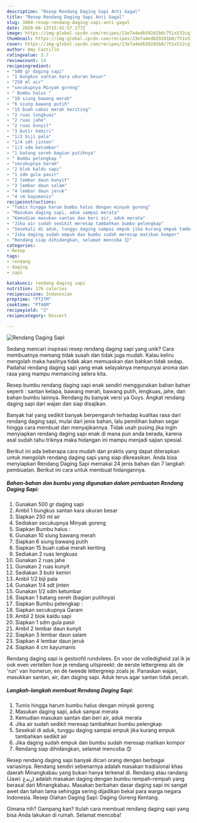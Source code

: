 ```yaml
---
description: "Resep Rendang Daging Sapi Anti Gagal"
title: "Resep Rendang Daging Sapi Anti Gagal"
slug: 3084-resep-rendang-daging-sapi-anti-gagal
date: 2020-06-13T15:42:57.177Z
image: https://img-global.cpcdn.com/recipes/23e7a4edb592d1b0/751x532cq70/rendang-daging-sapi-foto-resep-utama.jpg
thumbnail: https://img-global.cpcdn.com/recipes/23e7a4edb592d1b0/751x532cq70/rendang-daging-sapi-foto-resep-utama.jpg
cover: https://img-global.cpcdn.com/recipes/23e7a4edb592d1b0/751x532cq70/rendang-daging-sapi-foto-resep-utama.jpg
author: Amy Castillo
ratingvalue: 3.7
reviewcount: 14
recipeingredient:
- "500 gr daging sapi"
- "1 bungkus santan kara ukuran besar"
- "250 ml air"
- "secukupnya Minyak goreng"
- " Bumbu halus "
- "10 siung bawang merah"
- "6 siung bawang putih"
- "15 buah cabai merah keriting"
- "2 ruas lengkuas"
- "2 ruas jahe"
- "2 ruas kunyit"
- "3 butir kemiri"
- "1/2 biji pala"
- "1/4 sdt jinten"
- "1/2 sdm ketumbar"
- "1 batang sereh bagian putihnya"
- " Bumbu pelengkap "
- "secukupnya Garam"
- "2 blok kaldu sapi"
- "1 sdm gula pasir"
- "2 lembar daun kunyit"
- "3 lembar daun salam"
- "4 lembar daun jeruk"
- "4 cm kayumanis"
recipeinstructions:
- "Tumis hingga harum bumbu halus dengan minyak goreng"
- "Masukan daging sapi, aduk sampai merata"
- "Kemudian masukan santan dan beri air, aduk merata"
- "Jika air sudah sedikit meresap tambahkan bumbu pelengkap"
- "Sesekali di aduk, tunggu daging sampai empuk jika kurang empuk tambahkan sedikit air"
- "Jika daging sudah empuk dan bumbu sudah meresap matikan kompor"
- "Rendang siap dihidangkan, selamat mencoba 😊"
categories:
- Resep
tags:
- rendang
- daging
- sapi

katakunci: rendang daging sapi 
nutrition: 176 calories
recipecuisine: Indonesian
preptime: "PT27M"
cooktime: "PT46M"
recipeyield: "2"
recipecategory: Dessert

---
```



![Rendang Daging Sapi](https://img-global.cpcdn.com/recipes/23e7a4edb592d1b0/751x532cq70/rendang-daging-sapi-foto-resep-utama.jpg)

Sedang mencari inspirasi resep rendang daging sapi yang unik? Cara membuatnya memang tidak susah dan tidak juga mudah. Kalau keliru mengolah maka hasilnya tidak akan memuaskan dan bahkan tidak sedap. Padahal rendang daging sapi yang enak selayaknya mempunyai aroma dan rasa yang mampu memancing selera kita.

Resep bumbu rendang daging sapi enak sendiri menggunakan bahan bahan seperti : santan kelapa, bawang merah, bawang putih, lengkuas, jahe, dan bahan bumbu lainnya. Rendang itu banyak versi ya Guys. Angkat rendang daging sapi dari wajan dan siap disajikan.

Banyak hal yang sedikit banyak berpengaruh terhadap kualitas rasa dari rendang daging sapi, mulai dari jenis bahan, lalu pemilihan bahan segar hingga cara membuat dan menyajikannya. Tidak usah pusing jika ingin menyiapkan rendang daging sapi enak di mana pun anda berada, karena asal sudah tahu triknya maka hidangan ini mampu menjadi sajian spesial.


Berikut ini ada beberapa cara mudah dan praktis yang dapat diterapkan untuk mengolah rendang daging sapi yang siap dikreasikan. Anda bisa menyiapkan Rendang Daging Sapi memakai 24 jenis bahan dan 7 langkah pembuatan. Berikut ini cara untuk membuat hidangannya.

<!--inarticleads1-->

##### Bahan-bahan dan bumbu yang digunakan dalam pembuatan Rendang Daging Sapi:

1. Gunakan 500 gr daging sapi
1. Ambil 1 bungkus santan kara ukuran besar
1. Siapkan 250 ml air
1. Sediakan secukupnya Minyak goreng
1. Siapkan  Bumbu halus :
1. Gunakan 10 siung bawang merah
1. Siapkan 6 siung bawang putih
1. Siapkan 15 buah cabai merah keriting
1. Sediakan 2 ruas lengkuas
1. Gunakan 2 ruas jahe
1. Gunakan 2 ruas kunyit
1. Sediakan 3 butir kemiri
1. Ambil 1/2 biji pala
1. Gunakan 1/4 sdt jinten
1. Gunakan 1/2 sdm ketumbar
1. Siapkan 1 batang sereh (bagian putihnya)
1. Siapkan  Bumbu pelengkap :
1. Siapkan secukupnya Garam
1. Ambil 2 blok kaldu sapi
1. Siapkan 1 sdm gula pasir
1. Ambil 2 lembar daun kunyit
1. Siapkan 3 lembar daun salam
1. Siapkan 4 lembar daun jeruk
1. Siapkan 4 cm kayumanis


Rendang daging sapi is gestoofd rundvlees. En voor de volledigheid zal ik je ook even vertellen hoe je rendang uitspreekt: de eerste lettergreep als de &#39;run&#39; van homerun, en de tweede lettergreep zoals je. Panaskan wajan, masukkan santan, air, dan daging sapi. Aduk terus agar santan tidak pecah. 

<!--inarticleads2-->

##### Langkah-langkah membuat Rendang Daging Sapi:

1. Tumis hingga harum bumbu halus dengan minyak goreng
1. Masukan daging sapi, aduk sampai merata
1. Kemudian masukan santan dan beri air, aduk merata
1. Jika air sudah sedikit meresap tambahkan bumbu pelengkap
1. Sesekali di aduk, tunggu daging sampai empuk jika kurang empuk tambahkan sedikit air
1. Jika daging sudah empuk dan bumbu sudah meresap matikan kompor
1. Rendang siap dihidangkan, selamat mencoba 😊


Resep rendang daging sapi banyak dicari orang dengan berbagai variasinya. Rendang sendiri sebenarnya adalah masakan tradisional khas daerah Minangkabau yang bukan hanya terkenal di. Rendang atau randang (Jawi: رندڠ) adalah masakan daging dengan bumbu rempah-rempah yang berasal dari Minangkabau. Masakan berbahan dasar daging sapi ini sangat awet dan tahan lama sehingga sering dijadikan bekal para warga negara Indonesia. Resep Olahan Daging Sapi: Daging Goreng Kentang. 

Gimana nih? Gampang kan? Itulah cara membuat rendang daging sapi yang bisa Anda lakukan di rumah. Selamat mencoba!
